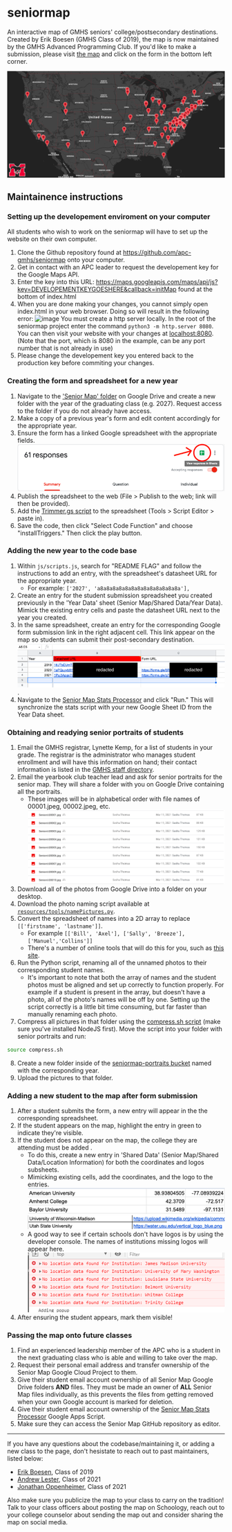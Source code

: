 # seniormap
An interactive map of GMHS seniors' college/postsecondary destinations. Created by Erik Boesen (GMHS Class of 2019), the map is now maintained by the GMHS Advanced Programming Club. If you'd like to make a submission, please visit [the map](https://apc-gm.com/seniormap) and click on the form in the bottom left corner.

![Map Screenshot](screenshot.png)

## Maintainence instructions
### Setting up the developement enviroment on your computer

All students who wish to work on the seniormap will have to set up the website on their own computer.
1. Clone the Github repository found at https://github.com/apc-gmhs/seniormap onto your computer.
2. Get in contact with an APC leader to request the developement key for the Google Maps API.
3. Enter the key into this URL: https://maps.googleapis.com/maps/api/js?key=DEVELOPEMENTKEYGOESHERE&callback=initMap found at the bottom of index.html
4. When you are done making your changes, you cannot simply open index.html in your web browser. Doing so will result in the following error: ![image](https://user-images.githubusercontent.com/57159537/128790953-00e1c4ee-92c1-4475-af0e-127819103c97.png) You must create a http server locally. In the root of the seniormap project enter the command `python3 -m http.server 8080`. You can then visit your website with your changes at [localhost:8080](localhost:8080). (Note that the port, which is 8080 in the example, can be any port number that is not already in use)
5. Please change the developement key you entered back to the production key before commiting your changes.

### Creating the form and spreadsheet for a new year

1. Navigate to the ['Senior Map' folder](https://drive.google.com/drive/folders/1Jko-Gei3H9em6nXjL_Tia8j4NNptmD6k) on Google Drive and create a new folder with the year of the graduating class (e.g. 2027). Request access to the folder if you do not already have access.
2. Make a copy of a previous year's form and edit content accordingly for the appropriate year.
3. Ensure the form has a linked Google spreadsheet with the appropriate fields.
![Screenshot of creating linked spreadsheet](resources/readme/create_linked_sheet.png)
4. Publish the spreadsheet to the web (File > Publish to the web; link will then be provided).
5. Add the [Trimmer.gs script](resources/tools/Trimmer.gs) to the spreadsheet (Tools > Script Editor > paste in).
6. Save the code, then click "Select Code Function" and choose "installTriggers." Then click the play button.

### Adding the new year to the code base

1. Within `js/scripts.js`, search for "README FLAG" and follow the instructions to add an entry, with the spreadsheet's datasheet URL for the appropriate year.
   - For example: `['2027', 'a8a8a8a8a8a8a8a8a8a8a8a8a8a'],`
2. Create an entry for the student submission spreadsheet you created previously in the 'Year Data' sheet (Senior Map/Shared Data/Year Data). Mimick the existing entry cells and paste the datasheet URL next to the year you created.
3. In the same spreadsheet, create an entry for the corresponding Google form submission link in the right adjacent cell. This link appear on the map so students can submit their post-secondary destination.
![Screenshot of 'Year Data' cells](resources/readme/year_data_sheet.png).
4. Navigate to the [Senior Map Stats Processor](https://script.google.com/d/1e7sXhj4i-caj1n9NKWWG1OcA8QSC51SULYJdCsqF82vyFqW9ESKs58U4/edit?usp=sharing) and click "Run." This will synchronize the stats script with your new Google Sheet ID from the Year Data sheet.

### Obtaining and readying senior portraits of students

1. Email the GMHS registrar, Lynette Kemp, for a list of students in your grade. The registrar is the administrator who manages student enrollment and will have this information on hand; their contact information is listed in the [GMHS staff directory](https://www.fccps.org/o/gmhs/staff?filter_id=%5B68455%5D).
2. Email the yearbook club teacher lead and ask for senior portraits for the senior map. They will share a folder with you on Google Drive containing all the portraits.
   - These images will be in alphabetical order with file names of 00001.jpeg, 00002.jpeg, etc.
   ![Screenshot of numbered senior portraits](resources/readme/shared_portraits.png)
3. Download all of the photos from Google Drive into a folder on your desktop.
4. Download the photo naming script available at [`resources/tools/namePictures.py`](resources/tools/namePictures.py).
5. Convert the spreadsheet of names into a 2D array to replace `[['firstname', 'lastname']]`.
   - For example `[['Bill', 'Axel'], ['Sally', 'Breeze'], ['Manuel','Collins']]`
   - There's a number of online tools that will do this for you, such as [this site](https://www.seabreezecomputers.com/excel2array).
6. Run the Python script, renaming all of the unnamed photos to their corresponding student names.
   - It's important to note that both the array of names and the student photos must be aligned and set up correctly to function properly. For example if a student is present in the array, but doesn't have a photo, all of the photo's names will be off by one. Setting up the script correctly is a little bit time consuming, but far faster than manually renaming each photo.
7. Compress all pictures in that folder using the [compress.sh script](readme/tools/compress.sh) (make sure you've installed NodeJS first). Move the script into your folder with senior portraits and run:
```bash
source compress.sh
```
8. Create a new folder inside of the [seniormap-portraits bucket](https://console.cloud.google.com/storage/browser/seniormap-portraits;tab=objects?forceOnBucketsSortingFiltering=false&project=senior-map-277617&prefix=&forceOnObjectsSortingFiltering=false) named with the corresponding year.
9. Upload the pictures to that folder.


### Adding a new student to the map after form submission

1. After a student submits the form, a new entry will appear in the the corresponding spreadsheet.
2. If the student appears on the map, highlight the entry in green to indicate they're visible.
3. If the student does not appear on the map, the college they are attending must be added .
   - To do this, create a new entry in 'Shared Data' (Senior Map/Shared Data/Location Information) for both the coordinates and logos subsheets.
   - Mimicking existing cells, add the coordinates, and the logo to the entries.
   ![Screenshot of coordinate cells](resources/readme/coordinates_sheet.png)
   ![Screenshot of logo cells](resources/readme/logo_sheet.png)
   - A good way to see if certain schools don't have logos is by using the developer console. The names of institutions missing logos will appear here.
   ![Screenshot of console errors](resources/readme/console_error_reporting.png)
4. After ensuring the student appears, mark them visible!

### Passing the map onto future classes
1. Find an experienced leadership member of the APC who is a student in the next graduating class who is able and willing to take over the map.
2. Request their personal email address and transfer ownership of the Senior Map Google Cloud Project to them.
3. Give their student email account ownership of all Senior Map Google Drive folders **AND** files. They must be made an owner of **ALL** Senior Map files individually, as this prevents the files from getting removed when your own Google account is marked for deletion.
4. Give their student email account ownership of the [Senior Map Stats Processor](https://script.google.com/d/1e7sXhj4i-caj1n9NKWWG1OcA8QSC51SULYJdCsqF82vyFqW9ESKs58U4/edit?usp=sharing) Google Apps Script.
5. Make sure they can access the Senior Map GitHub repository as editor.

---

If you have any questions about the codebase/maintaining it, or adding a new class to the page, don't hesistate to reach out to past maintainers, listed below:

- [Erik Boesen](https://github.com/ErikBoesen), Class of 2019
- [Andrew Lester](https://github.com/AndrewLester), Class of 2021
- [Jonathan Oppenheimer](https://github.com/TheBlueness), Class of 2021

Also make sure you publicize the map to your class to carry on the tradition! Talk to your class officers about posting the map on Schoology, reach out to your college counselor about sending the map out and consider sharing the map on social media.

